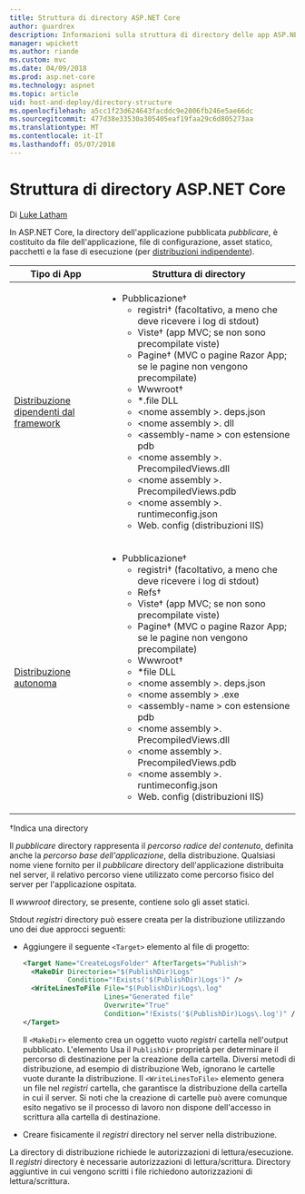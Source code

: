 ```yaml
---
title: Struttura di directory ASP.NET Core
author: guardrex
description: Informazioni sulla struttura di directory delle app ASP.NET Core pubblicate.
manager: wpickett
ms.author: riande
ms.custom: mvc
ms.date: 04/09/2018
ms.prod: asp.net-core
ms.technology: aspnet
ms.topic: article
uid: host-and-deploy/directory-structure
ms.openlocfilehash: a5cc1f23d624643facddc9e2006fb246e5ae66dc
ms.sourcegitcommit: 477d38e33530a305405eaf19faa29c6d805273aa
ms.translationtype: MT
ms.contentlocale: it-IT
ms.lasthandoff: 05/07/2018
---
```

# <a name="aspnet-core-directory-structure"></a>Struttura di directory ASP.NET Core

Di [Luke Latham](https://github.com/guardrex)

In ASP.NET Core, la directory dell'applicazione pubblicata *pubblicare*, è costituito da file dell'applicazione, file di configurazione, asset statico, pacchetti e la fase di esecuzione (per [distribuzioni indipendente](/dotnet/core/deploying/#self-contained-deployments-scd)).


| Tipo di App | Struttura di directory |
| -------- | ------------------- |
| [Distribuzione dipendenti dal framework](/dotnet/core/deploying/#framework-dependent-deployments-fdd) | <ul><li>Pubblicazione&dagger;<ul><li>registri&dagger; (facoltativo, a meno che deve ricevere i log di stdout)</li><li>Viste&dagger; (app MVC; se non sono precompilate viste)</li><li>Pagine&dagger; (MVC o pagine Razor App; se le pagine non vengono precompilate)</li><li>Wwwroot&dagger;</li><li>*\.file DLL</li><li>\<nome assembly >. deps.json</li><li>\<nome assembly >. dll</li><li>\<assembly-name > con estensione pdb</li><li>\<nome assembly >. PrecompiledViews.dll</li><li>\<nome assembly >. PrecompiledViews.pdb</li><li>\<nome assembly >. runtimeconfig.json</li><li>Web. config (distribuzioni IIS)</li></ul></li></ul> |
| [Distribuzione autonoma](/dotnet/core/deploying/#self-contained-deployments-scd) | <ul><li>Pubblicazione&dagger;<ul><li>registri&dagger; (facoltativo, a meno che deve ricevere i log di stdout)</li><li>Refs&dagger;</li><li>Viste&dagger; (app MVC; se non sono precompilate viste)</li><li>Pagine&dagger; (MVC o pagine Razor App; se le pagine non vengono precompilate)</li><li>Wwwroot&dagger;</li><li>\*file DLL</li><li>\<nome assembly >. deps.json</li><li>\<nome assembly > .exe</li><li>\<assembly-name > con estensione pdb</li><li>\<nome assembly >. PrecompiledViews.dll</li><li>\<nome assembly >. PrecompiledViews.pdb</li><li>\<nome assembly >. runtimeconfig.json</li><li>Web. config (distribuzioni IIS)</li></ul></li></ul> |

&dagger;Indica una directory

Il *pubblicare* directory rappresenta il *percorso radice del contenuto*, definita anche la *percorso base dell'applicazione*, della distribuzione. Qualsiasi nome viene fornito per il *pubblicare* directory dell'applicazione distribuita nel server, il relativo percorso viene utilizzato come percorso fisico del server per l'applicazione ospitata.

Il *wwwroot* directory, se presente, contiene solo gli asset statici.

Stdout *registri* directory può essere creata per la distribuzione utilizzando uno dei due approcci seguenti:

* Aggiungere il seguente `<Target>` elemento al file di progetto:

   ```xml
   <Target Name="CreateLogsFolder" AfterTargets="Publish">
     <MakeDir Directories="$(PublishDir)Logs" 
              Condition="!Exists('$(PublishDir)Logs')" />
     <WriteLinesToFile File="$(PublishDir)Logs\.log" 
                       Lines="Generated file" 
                       Overwrite="True" 
                       Condition="!Exists('$(PublishDir)Logs\.log')" />
   </Target>
   ```

   Il `<MakeDir>` elemento crea un oggetto vuoto *registri* cartella nell'output pubblicato. L'elemento Usa il `PublishDir` proprietà per determinare il percorso di destinazione per la creazione della cartella. Diversi metodi di distribuzione, ad esempio di distribuzione Web, ignorano le cartelle vuote durante la distribuzione. Il `<WriteLinesToFile>` elemento genera un file nel *registri* cartella, che garantisce la distribuzione della cartella in cui il server. Si noti che la creazione di cartelle può avere comunque esito negativo se il processo di lavoro non dispone dell'accesso in scrittura alla cartella di destinazione.

* Creare fisicamente il *registri* directory nel server nella distribuzione.

La directory di distribuzione richiede le autorizzazioni di lettura/esecuzione. Il *registri* directory è necessarie autorizzazioni di lettura/scrittura. Directory aggiuntive in cui vengono scritti i file richiedono autorizzazioni di lettura/scrittura.
